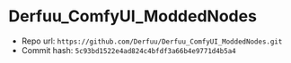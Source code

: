 # Derfuu_ComfyUI_ModdedNodes
- Repo url: `https://github.com/Derfuu/Derfuu_ComfyUI_ModdedNodes.git`
- Commit hash: `5c93bd1522e4ad824c4bfdf3a66b4e9771d4b5a4`